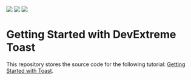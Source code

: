 <!-- default badges list -->
![](https://img.shields.io/endpoint?url=https://codecentral.devexpress.com/api/v1/VersionRange/494047551/21.1.3%2B)
[![](https://img.shields.io/badge/Open_in_DevExpress_Support_Center-FF7200?style=flat-square&logo=DevExpress&logoColor=white)](https://supportcenter.devexpress.com/ticket/details/T1090067)
[![](https://img.shields.io/badge/📖_How_to_use_DevExpress_Examples-e9f6fc?style=flat-square)](https://docs.devexpress.com/GeneralInformation/403183)
<!-- default badges end -->
# Getting Started with DevExtreme Toast

This repository stores the source code for the following tutorial: [Getting Started with Toast](https://js.devexpress.com/Documentation/Guide/UI_Components/Toast/Getting_Started_with_Toast/).
